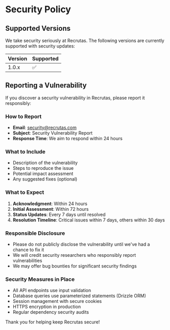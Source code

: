 # Security Policy

## Supported Versions

We take security seriously at Recrutas. The following versions are currently supported with security updates:

| Version | Supported          |
| ------- | ------------------ |
| 1.0.x   | :white_check_mark: |

## Reporting a Vulnerability

If you discover a security vulnerability in Recrutas, please report it responsibly:

### How to Report
- **Email**: security@recrutas.com
- **Subject**: Security Vulnerability Report
- **Response Time**: We aim to respond within 24 hours

### What to Include
- Description of the vulnerability
- Steps to reproduce the issue
- Potential impact assessment
- Any suggested fixes (optional)

### What to Expect
1. **Acknowledgment**: Within 24 hours
2. **Initial Assessment**: Within 72 hours
3. **Status Updates**: Every 7 days until resolved
4. **Resolution Timeline**: Critical issues within 7 days, others within 30 days

### Responsible Disclosure
- Please do not publicly disclose the vulnerability until we've had a chance to fix it
- We will credit security researchers who responsibly report vulnerabilities
- We may offer bug bounties for significant security findings

### Security Measures in Place
- All API endpoints use input validation
- Database queries use parameterized statements (Drizzle ORM)
- Session management with secure cookies
- HTTPS encryption in production
- Regular dependency security audits

Thank you for helping keep Recrutas secure!